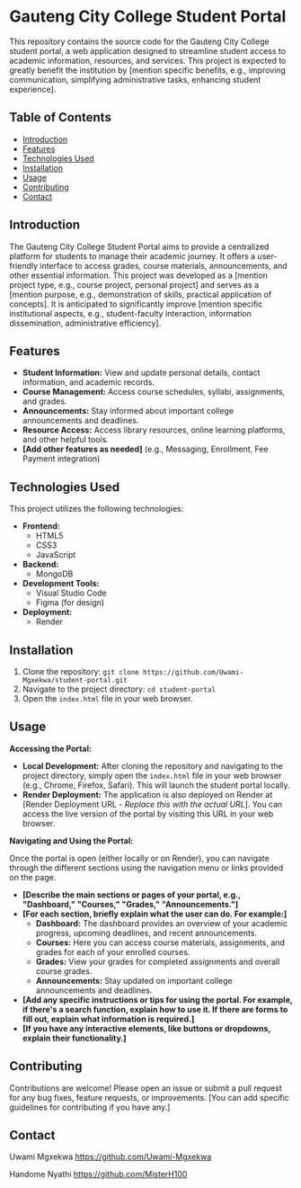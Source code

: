 # Gauteng City College Student Portal

This repository contains the source code for the Gauteng City College student portal, a web application designed to streamline student access to academic information, resources, and services. This project is expected to greatly benefit the institution by [mention specific benefits, e.g., improving communication, simplifying administrative tasks, enhancing student experience].

## Table of Contents

- [Introduction](#introduction)
- [Features](#features)
- [Technologies Used](#technologies-used)
- [Installation](#installation)
- [Usage](#usage)
- [Contributing](#contributing)
- [Contact](#contact)

## Introduction

The Gauteng City College Student Portal aims to provide a centralized platform for students to manage their academic journey. It offers a user-friendly interface to access grades, course materials, announcements, and other essential information. This project was developed as a [mention project type, e.g., course project, personal project] and serves as a [mention purpose, e.g., demonstration of skills, practical application of concepts]. It is anticipated to significantly improve [mention specific institutional aspects, e.g., student-faculty interaction, information dissemination, administrative efficiency].

## Features

*   **Student Information:** View and update personal details, contact information, and academic records.
*   **Course Management:** Access course schedules, syllabi, assignments, and grades.
*   **Announcements:** Stay informed about important college announcements and deadlines.
*   **Resource Access:** Access library resources, online learning platforms, and other helpful tools.
*   **[Add other features as needed]** (e.g., Messaging, Enrollment, Fee Payment integration)

## Technologies Used

This project utilizes the following technologies:

*   **Frontend:**
    *   HTML5
    *   CSS3
    *   JavaScript
*   **Backend:**
    *   MongoDB
*   **Development Tools:**
    *   Visual Studio Code
    *   Figma (for design)
*   **Deployment:**
    *   Render

## Installation

1.  Clone the repository: `git clone https://github.com/Uwami-Mgxekwa/student-portal.git`
2.  Navigate to the project directory: `cd student-portal`
3.  Open the `index.html` file in your web browser.

## Usage

**Accessing the Portal:**

*   **Local Development:** After cloning the repository and navigating to the project directory, simply open the `index.html` file in your web browser (e.g., Chrome, Firefox, Safari).  This will launch the student portal locally.
*   **Render Deployment:** The application is also deployed on Render at [Render Deployment URL - *Replace this with the actual URL*]. You can access the live version of the portal by visiting this URL in your web browser.

**Navigating and Using the Portal:**

Once the portal is open (either locally or on Render), you can navigate through the different sections using the navigation menu or links provided on the page.

*   **[Describe the main sections or pages of your portal, e.g., "Dashboard," "Courses," "Grades," "Announcements."]**
*   **[For each section, briefly explain what the user can do.  For example:]**
    *   **Dashboard:** The dashboard provides an overview of your academic progress, upcoming deadlines, and recent announcements.
    *   **Courses:**  Here you can access course materials, assignments, and grades for each of your enrolled courses.
    *   **Grades:** View your grades for completed assignments and overall course grades.
    *   **Announcements:** Stay updated on important college announcements and deadlines.
*   **[Add any specific instructions or tips for using the portal. For example, if there's a search function, explain how to use it. If there are forms to fill out, explain what information is required.]**
*   **[If you have any interactive elements, like buttons or dropdowns, explain their functionality.]**

## Contributing

Contributions are welcome! Please open an issue or submit a pull request for any bug fixes, feature requests, or improvements. [You can add specific guidelines for contributing if you have any.]

## Contact

Uwami Mgxekwa
https://github.com/Uwami-Mgxekwa

Handome Nyathi
https://github.com/MisterH100
